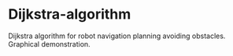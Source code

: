 # Dijkstra-algorithm
Dijkstra algorithm for robot navigation planning avoiding obstacles. Graphical demonstration. 
